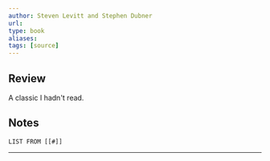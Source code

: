 ```yaml
---
author: Steven Levitt and Stephen Dubner
url: 
type: book
aliases: 
tags: [source]
---
```

## Review
A classic I hadn't read.

## Notes
```dataview
LIST FROM [[#]]
```

---